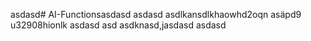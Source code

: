 asdasd# AI-Functionsasdasd
asdasd
asdlkansdlkhaowhd2oqn
asäpd9 u32908hionlk
asdasd
asd
asdknasd,jasdasd
asdasd
